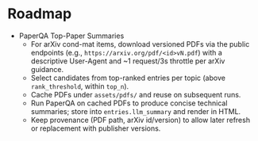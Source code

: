 # Roadmap
  - PaperQA Top-Paper Summaries
    - For arXiv cond-mat items, download versioned PDFs via the public endpoints (e.g., `https://arxiv.org/pdf/<id>vN.pdf`) with a descriptive User-Agent and ~1 request/3s throttle per arXiv guidance.
    - Select candidates from top-ranked entries per topic (above `rank_threshold`, within `top_n`).
    - Cache PDFs under `assets/pdfs/` and reuse on subsequent runs.
    - Run PaperQA on cached PDFs to produce concise technical summaries; store into `entries.llm_summary` and render in HTML.
    - Keep provenance (PDF path, arXiv id/version) to allow later refresh or replacement with publisher versions.

